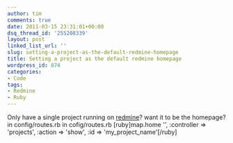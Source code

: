 ```yaml
---
author: tim
comments: true
date: 2011-03-15 23:31:01+00:00
dsq_thread_id: '255208339'
layout: post
linked_list_url: ''
slug: setting-a-project-as-the-default-redmine-homepage
title: Setting a project as the default redmine homepage
wordpress_id: 874
categories:
- Code
tags:
- Redmine
- Ruby
---
```


Only have a single project running on [redmine](http://www.redmine.org/)? want
it to be the homepage? in config/routes.rb in cofig/routes.rb [ruby]map.home
'', :controller =&gt; 'projects', :action =&gt; 'show', :id =&gt;
'my_project_name'[/ruby]

